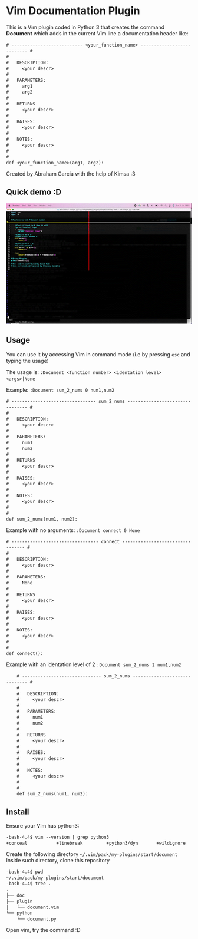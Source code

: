 # Vim Documentation Plugin
This is a Vim plugin coded in Python 3 that creates the command **Document** which adds in the current Vim line a documentation header like:

```
# --------------------------- <your_function_name> --------------------------- #
#
#   DESCRIPTION:
#     <your descr>
#
#   PARAMETERS:
#     arg1
#     arg2
#
#   RETURNS
#     <your descr>
#
#   RAISES:
#     <your descr>
#
#   NOTES:
#     <your descr>
#
#
def <your_function_name>(arg1, arg2):
```
Created by Abraham Garcia with the help of Kimsa :3

## Quick demo :D
![](https://github.com/AbrahamGarcia240/VimDocumentationPlugin/blob/master/Screen_Recording_2022-07-10_at_16_50_57.gif)



## Usage

You can use it by accessing Vim in command mode (i.e by pressing `esc` and typing the usage)

The usage is:
`:Document <function number> <identation level> <args>|None`

Example:
`:Document sum_2_nums 0 num1,num2`

```
# -------------------------------- sum_2_nums -------------------------------- #
#
#   DESCRIPTION:
#     <your descr>
#
#   PARAMETERS:
#     num1
#     num2
#
#   RETURNS
#     <your descr>
#
#   RAISES:
#     <your descr>
#
#   NOTES:
#     <your descr>
#
#
def sum_2_nums(num1, num2):
```
Example with no arguments:
`:Document connect 0 None`

```
# --------------------------------- connect --------------------------------- #
#
#   DESCRIPTION:
#     <your descr>
#
#   PARAMETERS:
#     None
#
#   RETURNS
#     <your descr>
#
#   RAISES:
#     <your descr>
#
#   NOTES:
#     <your descr>
#
#
def connect():
```
Example with an identation level of 2
`:Document sum_2_nums 2 num1,num2`

```
    # ------------------------------ sum_2_nums ------------------------------ #
    #
    #   DESCRIPTION:
    #     <your descr>
    #
    #   PARAMETERS:
    #     num1
    #     num2
    #
    #   RETURNS
    #     <your descr>
    #
    #   RAISES:
    #     <your descr>
    #
    #   NOTES:
    #     <your descr>
    #
    #
    def sum_2_nums(num1, num2):
```
## Install
Ensure your Vim has python3:
```
-bash-4.4$ vim --version | grep python3
+conceal           +linebreak         +python3/dyn       +wildignore
```

Create the following directory
`~/.vim/pack/my-plugins/start/document`
Inside such directory, clone this repository
```
-bash-4.4$ pwd
~/.vim/pack/my-plugins/start/document
-bash-4.4$ tree .
.
├── doc
├── plugin
│   └── document.vim
└── python
    └── document.py
```

Open vim, try the command :D
